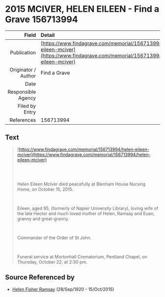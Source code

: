 ﻿---
layout: page
permalink: /sources/s94842736
---

# 2015 MCIVER, HELEN EILEEN - Find a Grave 156713994

Field | Detail
---:|:---
Publication | [https://www.findagrave.com/memorial/156713994/helen-eileen-mciver](https://www.findagrave.com/memorial/156713994/helen-eileen-mciver)
Originator / Author | Find a Grave
Date | 
Responsible Agency | 
Filed by Entry | 
References | 156713994

## Text

> [https://www.findagrave.com/memorial/156713994/helen-eileen-mciver](https://www.findagrave.com/memorial/156713994/helen-eileen-mciver)
>
> <br/>
>
> <br/>
>
> Helen Eileen McIver died peacefully at Blenham House Nursing Home, on October 15, 2015. 
>
> <br/>
>
> Eileen, aged 95, (formerly of Napier University Library), loving wife of the late Hector and much loved mother of Helen, Ramsay and Euan, granny and great-granny. 
>
> <br/>
>
> Commander of the Order of St John. 
>
> <br/>
>
> Funeral service at Mortonhall Crematorium, Pentland Chapel, on Thursday, October 22, at 2:30 pm.
>

## Source Referenced by

* [Helen Fisher Ramsay](../people/@34267190@-helen-fisher-ramsay-b1920-9-28-d2015-10-15.md) (28/Sep/1920 - 15/Oct/2015)
